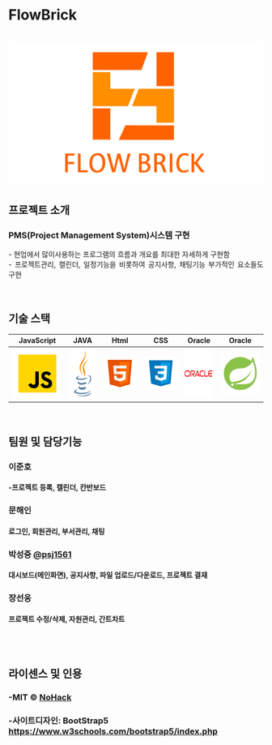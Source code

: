 # FlowBrick

<p align="center">
  <br>
  <img src="./images/common/FlowBrick_logo.png">
  <br>
</p>


## 프로젝트 소개
### PMS(Project Management System)시스템 구현

<p align="justify"> 
  - 현업에서 많이사용하는 프로그램의 흐름과 개요를 최대한 자세하게 구현함<br>
  - 프로젝트관리, 캘린더, 일정기능을 비롯하여 공지사항, 채팅기능 부가적인 요소들도 구현
</p>

<br>

## 기술 스택

| JavaScript | JAVA       |  Html    |  CSS   |  Oracle   |  Oracle   |
| :--------: | :--------: | :------: | :-----: |:-----: |:-----: |
|   ![js]    |   <img src="/images/stack/java.png" width="100" height="100">  | ![html] | ![css] | <img src="/images/stack/oracle.png" width="100" height="100"> | ![spring] |

<br>

## 팀원 및 담당기능

### 이준호
####  -프로젝트 등록, 캘린더, 칸반보드

### 문해인
#### 로그인, 회원관리, 부서관리, 채팅

### 박성중 [@psj1561](https://github.com/psj1561)
#### 대시보드(메인화면), 공지사항, 파일 업로드/다운로드, 프로젝트 결재

### 장선웅
#### 프로젝트 수정/삭제, 자원관리, 간트차트

<br>

<br>

## 라이센스 및 인용

### -MIT &copy; [NoHack](mailto:lbjp114@gmail.com)<br>
### -사이트디자인: BootStrap5 https://www.w3schools.com/bootstrap5/index.php


<!-- Stack Icon Refernces -->

[js]: /images/stack/javascript.svg
[ts]: /images/stack/typescript.svg
[react]: /images/stack/react.svg
[node]: /images/stack/node.svg
[css]: /images/stack/css.svg
[html]: /images/stack/html.svg
[java]: /images/stack/java.png 
[oracle]: /images/stack/oracle.png
[spring]: /images/stack/spring-96.svg
